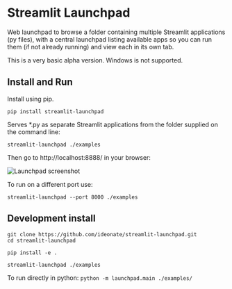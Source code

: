 # Streamlit Launchpad

Web launchpad to browse a folder containing multiple Streamlit applications (py files), with a central launchpad listing available apps so you can run them (if not already running) and view each in its own tab.

This is a very basic alpha version. Windows is not supported.

## Install and Run

Install using pip.

```
pip install streamlit-launchpad
```

Serves *.py as separate Streamlit applications from the folder supplied on the command line:

```
streamlit-launchpad ./examples
```

Then go to http://localhost:8888/ in your browser:

![Launchpad screenshot](screenshots/Launchpad.png)

To run on a different port use:

```
streamlit-launchpad --port 8000 ./examples
```

## Development install

```
git clone https://github.com/ideonate/streamlit-launchpad.git
cd streamlit-launchpad

pip install -e .

streamlit-launchpad ./examples
```

To run directly in python: `python -m launchpad.main ./examples/`
